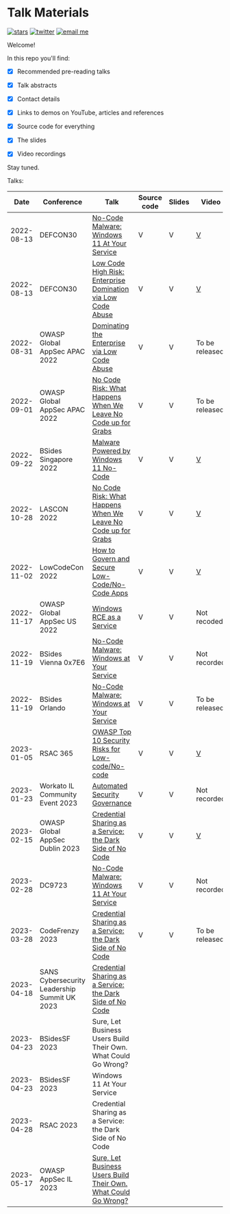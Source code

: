 # Talk Materials

[![stars](https://img.shields.io/github/stars/mbrg?icon=github&style=social)](https://github.com/mbrg)
[![twitter](https://img.shields.io/twitter/follow/mbrg0?icon=twitter&style=social&label=Follow)](https://twitter.com/intent/follow?screen_name=mbrg0)
[![email me](https://img.shields.io/badge/michael.bargury-owasp.org-red?logo=Gmail)](mailto:michael.bargury@owasp.org)

Welcome!

In this repo you'll find:

- [x] Recommended pre-reading talks

- [x] Talk abstracts

- [x] Contact details

- [x] Links to demos on YouTube, articles and references

- [x] Source code for everything

- [x] The slides

- [x] Video recordings

Stay tuned.

Talks:

| Date | Conference | Talk | Source code | Slides | Video |
| - | - | - | - | - | - |
| 2022-08-13 | DEFCON30 | [No-Code Malware: Windows 11 At Your Service](2022-08-13_DEFCON_30/No_Code_Malware) | V | V | [V](https://www.youtube.com/watch?v=e8PEIOa6W9M) |
| 2022-08-13 | DEFCON30 | [Low Code High Risk: Enterprise Domination via Low Code Abuse](2022-08-13_DEFCON_30/Low_Code_High_Risk) | V | V | [V](https://www.youtube.com/watch?v=D3A62Rzozq4) |
| 2022-08-31 | OWASP Global AppSec APAC 2022 | [Dominating the Enterprise via Low Code Abuse](2022-08-31_OWASP_Global_AppSec_APAC/Low_Code_Abuse) | V | V | To be released |
| 2022-09-01 | OWASP Global AppSec APAC 2022 | [No Code Risk: What Happens When We Leave No Code up for Grabs](2022-08-31_OWASP_Global_AppSec_APAC/Low_Code_Abuse) | V | V | To be released |
| 2022-09-22 | BSides Singapore 2022 | [Malware Powered by Windows 11 No-Code](2022-09-22_BSides_Singapore/Malware_Powered_by_Windows_11_No_Code) | V | V | [V](https://www.youtube.com/watch?v=Y3fKAgQlHvE) |
| 2022-10-28 | LASCON 2022 | [No Code Risk: What Happens When We Leave No Code up for Grabs](2022-10-28_OWASP_LASCON/No_Code_Risk_What_Happens_When_We_Leave_No_Code_Up_for_Grabs) | V | V | [V](https://www.youtube.com/watch?v=Skr4Yj3s8ms) |
| 2022-11-02 | LowCodeCon 2022 | [How to Govern and Secure Low-Code/No-Code Apps](2022-11-02_LowCodeCon/How_to_Govern_and_Secure_Low_Code_No_Code_Apps) | V | V | [V](https://www.youtube.com/watch?v=lgPzDD2TaCE) |
| 2022-11-17 | OWASP Global AppSec US 2022 | [Windows RCE as a Service](2022-11-17_OWASP_Global_AppSec_US/Windows_RCE_as_a_Service) | V | V | Not recoded |
| 2022-11-19 | BSides Vienna 0x7E6 | [No-Code Malware: Windows at Your Service](2022-11-19_BSides_Vienna_0x7E6/No_Code_Malware_Windows_at_Your_Service) | V | V | Not recorded |
| 2022-11-19 | BSides Orlando | [No-Code Malware: Windows at Your Service](2022-11-19_BSides_Orlando/No_Code_Malware_Windows_at_Your_Service) | V | V | To be released |
| 2023-01-05 | RSAC 365 | [OWASP Top 10 Security Risks for Low-code/No-code](2023-01-05_RSAC_365/OWASP_TOP_10_LOWCODE_NOCODE) | V | V | [V](https://www.rsaconference.com/library/webcast/130-owasp-top-10-security-risks) |
| 2023-01-23 | Workato IL Community Event 2023 | [Automated Security Governance](2023-01-23_Workato_IL_Community/Automated_Security_Governance) | V | V | Not recorded |
| 2023-02-15 | OWASP Global AppSec Dublin 2023 | [Credential Sharing as a Service: the Dark Side of No Code](2023-02-15_OWASP_Global_AppSec_Dublin/Credential_Sharing_as_a_Service) | V | V | [V](https://youtu.be/AD0R4qyrh3g) |
| 2023-02-28 | DC9723 | [No-Code Malware: Windows 11 At Your Service](2023-02-28_DC9723/No_Code_Malware_Windows_at_Your_Service) | V | V | Not recorded |
| 2023-03-28 | CodeFrenzy 2023 | [Credential Sharing as a Service: the Dark Side of No Code](2023-03-28_CodeFrenzy/Credential_Sharing_as_a_Service) | V | V | To be released |
| 2023-04-18 | SANS Cybersecurity Leadership Summit UK 2023 | [Credential Sharing as a Service: the Dark Side of No Code](https://www.sans.org/cyber-security-training-events/cybersecurity-leadership-uk-summit-2023/) | | | |
| 2023-04-23 | BSidesSF 2023 | Sure, Let Business Users Build Their Own. What Could Go Wrong? | | | |
| 2023-04-23 | BSidesSF 2023 | Windows 11 At Your Service | | | |
| 2023-04-28 | RSAC 2023 | Credential Sharing as a Service: the Dark Side of No Code | | | |
| 2023-05-17 | OWASP AppSec IL 2023 | [Sure, Let Business Users Build Their Own. What Could Go Wrong?](https://owaspappsecil2023.sched.com/event/1LLBj/sure-let-business-users-build-their-own-what-could-go-wrong) | | | |
